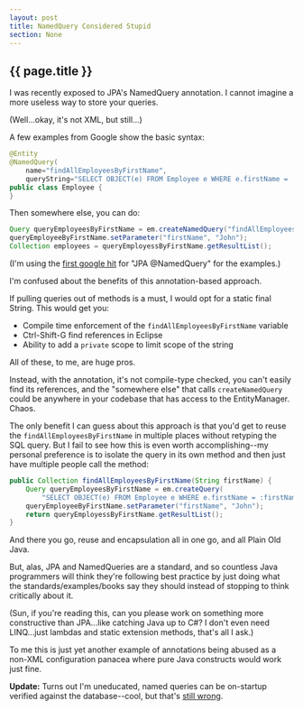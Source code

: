 ```yaml
---
layout: post
title: NamedQuery Considered Stupid
section: None
---
```


<h2>{{ page.title }}</h2>

I was recently exposed to JPA's NamedQuery annotation. I cannot imagine a more useless way to store your queries.

(Well...okay, it's not XML, but still...) 

A few examples from Google show the basic syntax:

```java
@Entity
@NamedQuery(
    name="findAllEmployeesByFirstName",
    queryString="SELECT OBJECT(e) FROM Employee e WHERE e.firstName = :firstName")
public class Employee {
}
```

Then somewhere else, you can do:

```java
Query queryEmployeesByFirstName = em.createNamedQuery("findAllEmployeesByFirstName");
queryEmployeeByFirstName.setParameter("firstName", "John");
Collection employees = queryEmployessByFirstName.getResultList();
```

(I'm using the [first google hit](http://download.oracle.com/docs/cd/B32110_01/web.1013/b28221/ent30qry001.htm) for "JPA @NamedQuery" for the examples.)

I'm confused about the benefits of this annotation-based approach.

If pulling queries out of methods is a must, I would opt for a static final String. This would get you:

* Compile time enforcement of the `findAllEmployeesByFirstName` variable
* Ctrl-Shift-G find references in Eclipse
* Ability to add a `private` scope to limit scope of the string

All of these, to me, are huge pros.

Instead, with the annotation, it's not compile-type checked, you can't easily find its references, and the "somewhere else" that calls `createNamedQuery` could be anywhere in your codebase that has access to the EntityManager. Chaos.

The only benefit I can guess about this approach is that you'd get to reuse the `findAllEmployeesByFirstName` in multiple places without retyping the SQL query. But I fail to see how this is even worth accomplishing--my personal preference is to isolate the query in its own method and then just have multiple people call the method:

```java
public Collection findAllEmployeesByFirstName(String firstName) {
    Query queryEmployeesByFirstName = em.createQuery(
        "SELECT OBJECT(e) FROM Employee e WHERE e.firstName = :firstName");
    queryEmployeeByFirstName.setParameter("firstName", "John");
    return queryEmployessByFirstName.getResultList();
}
```

And there you go, reuse and encapsulation all in one go, and all Plain Old Java.

But, alas, JPA and NamedQueries are a standard, and so countless Java programmers will think they're following best practice by just doing what the standards/examples/books say they should instead of stopping to think critically about it.

(Sun, if you're reading this, can you please work on something more constructive than JPA...like catching Java up to C#? I don't even need LINQ...just lambdas and static extension methods, that's all I ask.)

To me this is just yet another example of annotations being abused as a non-XML configuration panacea where pure Java constructs would work just fine.

**Update:** Turns out I'm uneducated, named queries can be on-startup verified against the database--cool, but that's [still wrong](/2009/01/06/namedquery-proposal.html).

